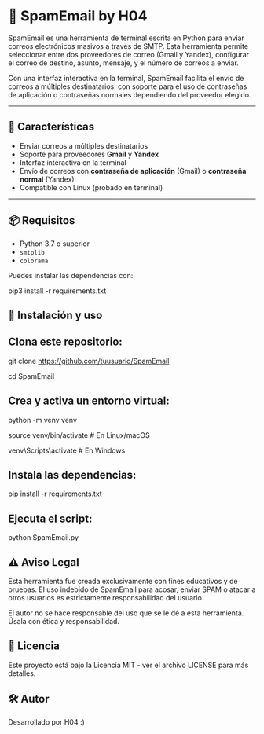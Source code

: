 # 📧 SpamEmail by H04

SpamEmail es una herramienta de terminal escrita en Python para enviar correos electrónicos masivos a través de SMTP. Esta herramienta permite seleccionar entre dos proveedores de correo (Gmail y Yandex), configurar el correo de destino, asunto, mensaje, y el número de correos a enviar. 

Con una interfaz interactiva en la terminal, SpamEmail facilita el envío de correos a múltiples destinatarios, con soporte para el uso de contraseñas de aplicación o contraseñas normales dependiendo del proveedor elegido.

---

## 🚀 Características

- Enviar correos a múltiples destinatarios
- Soporte para proveedores **Gmail** y **Yandex**
- Interfaz interactiva en la terminal
- Envío de correos con **contraseña de aplicación** (Gmail) o **contraseña normal** (Yandex)
- Compatible con Linux (probado en terminal)

---

## 📦 Requisitos

- Python 3.7 o superior
- `smtplib`
- `colorama`

Puedes instalar las dependencias con:

pip3 install -r requirements.txt

## 🧪 Instalación y uso

## Clona este repositorio:

git clone https://github.com/tuusuario/SpamEmail

cd SpamEmail

## Crea y activa un entorno virtual:

python -m venv venv

source venv/bin/activate  # En Linux/macOS

venv\Scripts\activate     # En Windows

## Instala las dependencias:

pip install -r requirements.txt

## Ejecuta el script:

python SpamEmail.py

## ⚠️ Aviso Legal
Esta herramienta fue creada exclusivamente con fines educativos y de pruebas. El uso indebido de SpamEmail para acosar, enviar SPAM o atacar a otros usuarios es estrictamente responsabilidad del usuario.

El autor no se hace responsable del uso que se le dé a esta herramienta. Úsala con ética y responsabilidad.

## 📜 Licencia
Este proyecto está bajo la Licencia MIT - ver el archivo LICENSE para más detalles.

## 🛠️ Autor
Desarrollado por H04 :)